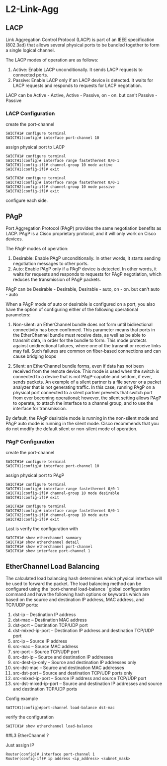 # L2-Link-Agg

## LACP

Link Aggregation Control Protocol (LACP) is part of an IEEE specification (802.3ad) that allows several physical ports to be bundled together to form a single logical channel.

The LACP modes of operation are as follows:
1. Active: Enable LACP unconditionally. It sends LACP requests to connected ports.
2. Passive: Enable LACP only if an LACP device is detected. It waits for LACP requests and responds to requests for LACP negotiation.

LACP can be Active - Active, Active - Passive, on - on. but can't Passive - Passive

### LACP Configuration
create the port-channel
```
SWICTH1# configure terminal
SWICTH1(config)# interface port-channel 10
```
assign physical port to LACP
```
SWICTH1# configure terminal
SWICTH1(config)# interface range fastethernet 0/0-1
SWICTH1(config-if)# channel-group 10 mode active
SWICTH1(config-if)# exit
```
```
SWICTH2# configure terminal
SWICTH2(config)# interface range fastethernet 0/0-1
SWICTH2(config-if)# channel-group 10 mode passive
SWICTH2(config-if)# exit
```
configure each side.
## PAgP

Port Aggregation Protocol (PAgP) provides the same negotiation benefits as LACP. PAgP is a Cisco proprietary protocol, and it will only work on Cisco devices.

The PAgP modes of operation:
1. Desirable: Enable PAgP unconditionally. In other words, it starts sending negotiation messages to other ports.
2. Auto: Enable PAgP only if a PAgP device is detected. In other words, it waits for requests and responds to requests for PAgP negotiation, which reduces the transmission of PAgP packets.

PAgP can be Desirable - Desirable, Desirable - auto, on - on. but can't auto - auto

When a PAgP mode of auto or desirable is configured on a port, you also have the option of configuring either of the following operational parameters:

1. Non-silent: an EtherChannel bundle does not form until bidirectional connectivity has been confirmed. This parameter means that ports in the EtherChannel bundle must receive data, as well as be able to transmit data, in order for the bundle to form. This mode protects against unidirectional failures, where one of the transmit or receive links may fail. Such failures are common on fiber-based connections and can cause bridging loops

2. Silent: an EtherChannel bundle forms, even if data has not been received from the remote device. This mode is used when the switch is connected to a device that is not PAgP-capable and seldom, if ever, sends packets. An example of a silent partner is a file server or a packet analyzer that is not generating traffic. In this case, running PAgP on a physical port connected to a silent partner prevents that switch port from ever becoming operational; however, the silent setting allows PAgP to operate, to attach the interface to a channel group, and to use the interface for transmission.

By default, the PAgP desirable mode is running in the non-silent mode and PAgP auto mode is running in the silent mode. Cisco recommends that you do not modify the default silent or non-silent mode of operation.

### PAgP Configuration
create the port-channel
```
SWICTH1# configure terminal
SWICTH1(config)# interface port-channel 10
```
assign physical port to PAgP
```
SWICTH1# configure terminal
SWICTH1(config)# interface range fastethernet 0/0-1
SWICTH1(config-if)# channel-group 10 mode desirable
SWICTH1(config-if)# exit
```
```
SWICTH2# configure terminal
SWICTH2(config)# interface range fastethernet 0/0-1
SWICTH2(config-if)# channel-group 10 mode auto
SWICTH2(config-if)# exit
```

Last is verify the configuration with
```
SWICTH1# show etherchannel summary
SWICTH1# show etherchannel detail
SWICTH1# show etherchannel port-channel
SWICTH1# show interface port-channel 1

```

## EtherChannel Load Balancing

The calculated load balancing hash determines which physical interface will be used to forward the packet. The load balancing method can be configured using the ‘port-channel load-balance <hash>’ global configuration command and have the following hash options or keywords which are based on the source and destination IP address, MAC address, and TCP/UDP ports:

1. dst-ip – Destination IP address
2. dst-mac – Destination MAC address
3. dst-port – Destination TCP/UDP port
4. dst-mixed-ip-port – Destination IP address and destination TCP/UDP port
5. src-ip – Source IP address
6. src-mac – Source MAC address
7. src-port – Source TCP/UDP port
8. src-dst-ip – Source and destination IP addresses
9. src-dest-ip-only – Source and destination IP addresses only
10. src-dst-mac – Source and destination MAC addresses
11. src-dst-port – Source and destination TCP/UDP ports only
12. src-mixed-ip-port – Source IP address and source TCP/UDP port
13. src-dst-mixed-ip-port – Source and destination IP addresses and source and destination TCP/UDP ports

Config example
```
SWITCH1(config)#port-channel load-balance dst-mac
```
verify the configuration
```
SWITCH1# show etherchannel load-balance
```

##L3 EtherChannel ?

Just assign IP

```
Router(config)# interface port-channel 1
Router(config-if)# ip address <ip_address> <subnet_mask>
```
